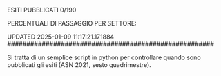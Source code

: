 ESITI PUBBLICATI 0/190 

PERCENTUALI DI PASSAGGIO PER SETTORE:

UPDATED 2025-01-09 11:17:21.171884
###################################################### 

Si tratta di un semplice script in python per controllare quando sono pubblicati gli esiti (ASN 2021, sesto quadrimestre).

